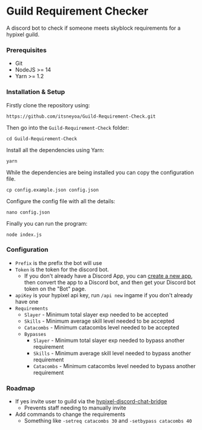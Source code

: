# Guild Requirement Checker

A discord bot to check if someone meets skyblock requirements for a hypixel guild.

### Prerequisites
- Git
- NodeJS >= 14
- Yarn >= 1.2

### Installation & Setup

Firstly clone the repository using:
```
https://github.com/itsneyoa/Guild-Requirement-Check.git
```
Then go into the `Guild-Requirement-Check` folder:
```
cd Guild-Requirement-Check
```
Install all the dependencies using Yarn:
```
yarn
```
While the dependencies are being installed you can copy the configuration file.
```
cp config.example.json config.json
```
Configure the config file with all the details:
```
nano config.json
```
Finally you can run the program:
```
node index.js
```

### Configuration
- `Prefix` is the prefix the bot will use
- `Token` is the token for the discord bot.
    - If you don't already have a Discord App, you can [create a new app](https://discord.com/developers), then convert the app to a Discord bot, and then get your Discord bot token on the "Bot" page.
- `apiKey` is your hypixel api key, run `/api new` ingame if you don't already have one
- `Requirements`
    - `Slayer` - Minimum total slayer exp needed to be accepted
    - `Skills` - Minimum average skill level needed to be accepted
    - `Catacombs` - Minimum catacombs level needed to be accepted
    - `Bypasses`
        - `Slayer` - Minimum total slayer exp needed to bypass another requirement
        - `Skills` - Minimum average skill level needed to bypass another requirement
        - `Catacombs` - Minimum catacombs level needed to bypass another requirement

### Roadmap
- If yes invite user to guild via the [hypixel-discord-chat-bridge](https://github.com/Senither/hypixel-discord-chat-bridge)
    - Prevents staff needing to manually invite
- Add commands to change the requirements
    - Something like `-setreq catacombs 30` and `-setbypass catacombs 40`